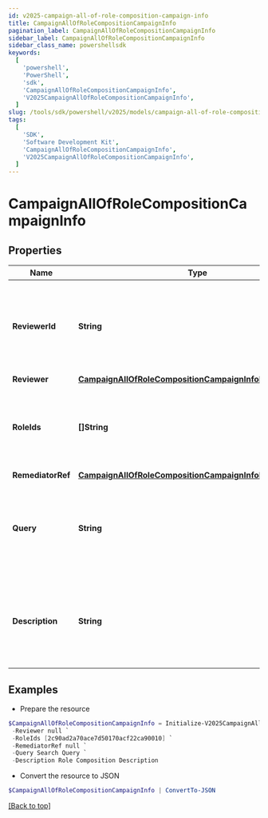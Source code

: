 ```yaml
---
id: v2025-campaign-all-of-role-composition-campaign-info
title: CampaignAllOfRoleCompositionCampaignInfo
pagination_label: CampaignAllOfRoleCompositionCampaignInfo
sidebar_label: CampaignAllOfRoleCompositionCampaignInfo
sidebar_class_name: powershellsdk
keywords:
  [
    'powershell',
    'PowerShell',
    'sdk',
    'CampaignAllOfRoleCompositionCampaignInfo',
    'V2025CampaignAllOfRoleCompositionCampaignInfo',
  ]
slug: /tools/sdk/powershell/v2025/models/campaign-all-of-role-composition-campaign-info
tags:
  [
    'SDK',
    'Software Development Kit',
    'CampaignAllOfRoleCompositionCampaignInfo',
    'V2025CampaignAllOfRoleCompositionCampaignInfo',
  ]
---
```


# CampaignAllOfRoleCompositionCampaignInfo

## Properties

| Name | Type | Description | Notes |
| --- | --- | --- | --- |
| **ReviewerId** | **String** | The ID of the identity or governance group reviewing this campaign. Deprecated in favor of the ""reviewer"" object. | [optional] |
| **Reviewer** | [**CampaignAllOfRoleCompositionCampaignInfoReviewer**](campaign-all-of-role-composition-campaign-info-reviewer) |  | [optional] |
| **RoleIds** | **[]String** | Optional list of roles to include in this campaign. Only one of `roleIds` and `query` may be set; if neither are set, all roles are included. | [optional] |
| **RemediatorRef** | [**CampaignAllOfRoleCompositionCampaignInfoRemediatorRef**](campaign-all-of-role-composition-campaign-info-remediator-ref) |  | [required] |
| **Query** | **String** | Optional search query to scope this campaign to a set of roles. Only one of `roleIds` and `query` may be set; if neither are set, all roles are included. | [optional] |
| **Description** | **String** | Describes this role composition campaign. Intended for storing the query used, and possibly the number of roles selected/available. | [optional] |

## Examples

- Prepare the resource

```powershell
$CampaignAllOfRoleCompositionCampaignInfo = Initialize-V2025CampaignAllOfRoleCompositionCampaignInfo  -ReviewerId 2c91808568c529c60168cca6f90c1313 `
 -Reviewer null `
 -RoleIds [2c90ad2a70ace7d50170acf22ca90010] `
 -RemediatorRef null `
 -Query Search Query `
 -Description Role Composition Description
```

- Convert the resource to JSON

```powershell
$CampaignAllOfRoleCompositionCampaignInfo | ConvertTo-JSON
```

[[Back to top]](#)
